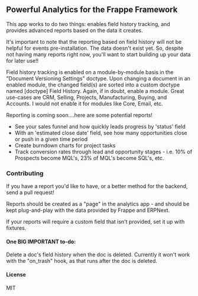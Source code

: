 ## Powerful Analytics for the Frappe Framework

This app works to do two things: enables field history tracking, and provides
advanced reports based on the data it creates.

It's important to note that the reporting based on field history will not
be helpful for events pre-installation. The data doesn't exist yet. So, despite
not having many reports right now, you'll want to start building up your data
for later use!!

Field history tracking is enabled on a module-by-module basis in the
"Document Versioning Settings" doctype. Upon changing a document in an enabled
module, the changed field(s) are sorted into a custom doctype named
[doctype] Field History. Again, if in doubt, enable a module. Great use-cases
are CRM, Selling, Projects, Manufacturing, Buying, and Accounts. I would not
enable it for modules like Core, Email, etc.

Reporting is coming soon....here are some potential reports!
  - See your sales funnel and how quickly leads progress by 'status' field
  - With an 'estimated close date' field, see how many opportunities close
    or push in a given time period
  - Create burndown charts for project tasks
  - Track conversion rates through lead and opportunity stages - i.e.
    10% of Prospects become MQL's, 23% of MQL's become SQL's, etc.

### Contributing

If you have a report you'd like to have, or a better method for the backend,
send a pull request!

Reports should be created as a "page" in the analytics app - and should be kept
plug-and-play with the data provided by Frappe and ERPNext.

If your reports will require a custom field that isn't provided, set it up with
fixtures.

#### One BIG IMPORTANT to-do:
Delete a doc's field history when the doc is deleted.
Currently it won't work with the "on_trash" hook, as that runs after the doc
is deleted.


#### License

MIT

